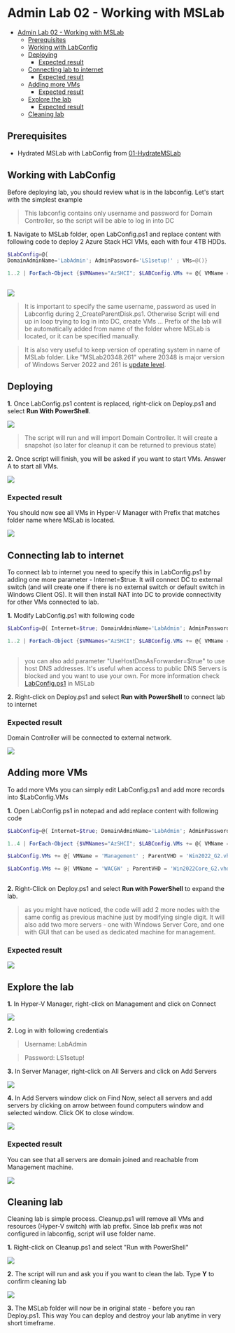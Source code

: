# Admin Lab 02 - Working with MSLab

<!-- TOC -->

- [Admin Lab 02 - Working with MSLab](#admin-lab-02---working-with-mslab)
    - [Prerequisites](#prerequisites)
    - [Working with LabConfig](#working-with-labconfig)
    - [Deploying](#deploying)
        - [Expected result](#expected-result)
    - [Connecting lab to internet](#connecting-lab-to-internet)
        - [Expected result](#expected-result)
    - [Adding more VMs](#adding-more-vms)
        - [Expected result](#expected-result)
    - [Explore the lab](#explore-the-lab)
        - [Expected result](#expected-result)
    - [Cleaning lab](#cleaning-lab)

<!-- /TOC -->

## Prerequisites

* Hydrated MSLab with LabConfig from [01-HydrateMSLab](admin-guides/01-HydrateMSLab/readme.md)

## Working with LabConfig

Before deploying lab, you should review what is in the labconfig. Let's start with the simplest example

> This labconfig contains only username and password for Domain Controller, so the script will be able to log in into DC

**1.** Navigate to MSLab folder, open LabConfig.ps1 and replace content with following code to deploy 2 Azure Stack HCI VMs, each with four 4TB HDDs.

```PowerShell
$LabConfig=@{ 
DomainAdminName='LabAdmin'; AdminPassword='LS1setup!' ; VMs=@()}

1..2 | ForEach-Object {$VMNames="AzSHCI"; $LABConfig.VMs += @{ VMName = "$VMNames$_" ; Configuration = 'S2D' ; ParentVHD = 'AzSHCI21H2_G2.vhdx'; HDDNumber = 4; HDDSize= 4TB ; MemoryStartupBytes= 1GB }}
 
```

![](./media/explorer01.png)

> It is important to specify the same username, password as used in Labconfig during 2_CreateParentDisk.ps1. Otherwise Script will end up in loop trying to log in into DC, create VMs ... Prefix of the lab will be automatically added from name of the folder where MSLab is located, or it can be specified manually.

> It is also very useful to keep version of operating system in name of MSLab folder. Like "MSLab20348.261" where 20348 is major version of Windows Server 2022 and 261 is [update level](https://support.microsoft.com/en-us/topic/windows-server-2022-update-history-e1caa597-00c5-4ab9-9f3e-8212fe80b2ee#:~:text=%20Windows%20Server%202022%20update%20history%20%201,and%20messages.%20%205%20Troubleshooting.%20%20More%20).

## Deploying

**1.** Once LabConfig.ps1 content is replaced, right-click on Deploy.ps1 and select **Run With PowerShell**.

![](./media/explorer02.png)

> The script will run and will import Domain Controller. It will create a snapshot (so later for cleanup it can be returned to previous state)

**2.** Once script will finish, you will be asked if you want to start VMs. Answer A to start all VMs.

![](./media/powershell01.png)

### Expected result

You should now see all VMs in Hyper-V Manager with Prefix that matches folder name where MSLab is located.

![](./media/explorer03.png)

## Connecting lab to internet

To connect lab to internet you need to specify this in LabConfig.ps1 by adding one more parameter - Internet=$true. It will connect DC to external switch (and will create one if there is no external switch or default switch in Windows Client OS). It will then install NAT into DC to provide connectivity for other VMs connected to lab.

**1.** Modify LabConfig.ps1 with following code

```PowerShell
$LabConfig=@{ Internet=$true; DomainAdminName='LabAdmin'; AdminPassword='LS1setup!'; VMs=@()}

1..2 | ForEach-Object {$VMNames="AzSHCI"; $LABConfig.VMs += @{ VMName = "$VMNames$_" ; Configuration = 'S2D' ; ParentVHD = 'AzSHCI21H2_G2.vhdx'; HDDNumber = 4; HDDSize= 4TB ; MemoryStartupBytes= 1GB }}
 
```

> you can also add parameter "UseHostDnsAsForwarder=$true" to use host DNS addresses. It's useful when access to public DNS Servers is blocked and you want to use your own. For more information check [LabConfig.ps1](https://github.com/microsoft/MSLab/blob/master/Scripts/LabConfig.ps1) in MSLab

**2.** Right-click on Deploy.ps1 and select **Run with PowerShell** to connect lab to internet

### Expected result

Domain Controller will be connected to external network.

![](./media/hypervmanager01.png)

## Adding more VMs

To add more VMs you can simply edit LabConfig.ps1 and add more records into $LabConfig.VMs

**1.** Open LabConfig.ps1 in notepad and add replace content with following code

```PowerShell
$LabConfig=@{ Internet=$true; DomainAdminName='LabAdmin'; AdminPassword='LS1setup!'; VMs=@()}

1..4 | ForEach-Object {$VMNames="AzSHCI"; $LABConfig.VMs += @{ VMName = "$VMNames$_" ; Configuration = 'S2D' ; ParentVHD = 'AzSHCI21H2_G2.vhdx'; HDDNumber = 4; HDDSize= 4TB ; MemoryStartupBytes= 1GB }}

$LabConfig.VMs += @{ VMName = 'Management' ; ParentVHD = 'Win2022_G2.vhdx' ; MGMTNICs=1 }

$LabConfig.VMs += @{ VMName = 'WACGW' ; ParentVHD = 'Win2022Core_G2.vhdx' ; MGMTNICs=1 }
 
```

**2.** Right-Click on Deploy.ps1 and select **Run with PowerShell** to expand the lab.

> as you might have noticed, the code will add 2 more nodes with the same config as previous machine just by modifying single digit. It will also add two more servers - one with Windows Server Core, and one with GUI that can be used as dedicated machine for management.

### Expected result

![](./media/hypervmanager02.png)

## Explore the lab

**1.** In Hyper-V Manager, right-click on Management and click on Connect

![](./media/hypervmanager02.png)

**2.** Log in with following credentials

> Username: LabAdmin

> Password: LS1setup!

**3.** In Server Manager, right-click on All Servers and click on Add Servers

![](./media/vmconnection01.png)

**4.** In Add Servers window click on Find Now, select all servers and add servers by clicking on arrow between found computers window and selected window. Click OK to close window.

![](./media/addservers01.png)

### Expected result

You can see that all servers are domain joined and reachable from Management machine. 

![](./media/servermanager01.png)

## Cleaning lab

Cleaning lab is simple process. Cleanup.ps1 will remove all VMs and resources (Hyper-V switch) with lab prefix. Since lab prefix was not configured in labconfig, script will use folder name.

**1.** Right-click on Cleanup.ps1 and select "Run with PowerShell"

![](./media/explorer04.png)

**2.** The script will run and ask you if you want to clean the lab. Type **Y** to confirm cleaning lab

![](./media/powershell02.png)

**3.** The MSLab folder will now be in original state - before you ran Deploy.ps1. This way You can deploy and destroy your lab anytime in very short timeframe.